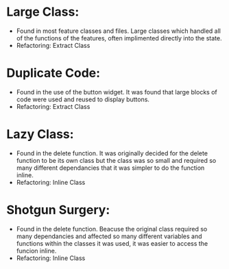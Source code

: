 # Large Class:
* Found in most feature classes and files. Large classes which handled all of the functions of the features, often implimented directly into the state.
* Refactoring: Extract Class

# Duplicate Code:
* Found in the use of the button widget. It was found that large blocks of code were used and reused to display buttons.
* Refactoring: Extract Class

# Lazy Class:
* Found in the delete function. It was originally decided for the delete function to be its own class but the class was so small and required so many different dependancies that it was simpler to do the function inline.
* Refactoring: Inline Class

# Shotgun Surgery:
* Found in the delete function. Beacuse the original class required so many dependancies and affected so many different variables and functions within the classes it was used, it was easier to access the funcion inline.
* Refactoring: Inline Class